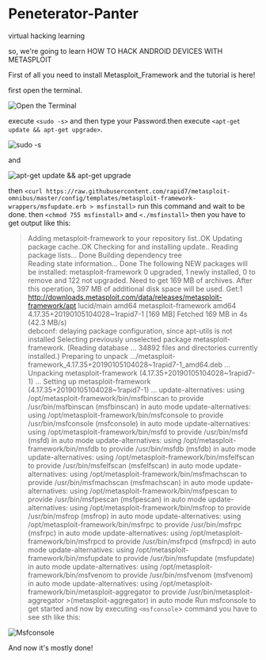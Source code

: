 # Peneterator-Panter
virtual hacking learning

so, we're going to learn HOW TO HACK ANDROID DEVICES WITH METASPLOIT

First of all you need to install Metasploit_Framework and the tutorial is here!

first open the terminal.

![Open the Terminal](https://cdn1.imggmi.com/uploads/2019/10/28/0cbf3216fe1180e733c894d30518b697-full.png)

execute `<sudo -s>` and then type your Password.then execute `<apt-get update && apt-get upgrade>`.

![sudo -s](https://cdn1.imggmi.com/uploads/2019/10/28/00d525c347919f1463d6de338f9a9f11-full.png)

and

![apt-get update && apt-get upgrade](https://cdn1.imggmi.com/uploads/2019/10/28/9fbe6ac6da88f4b617032b92d848a8fa-full.png)

then `<curl https://raw.githubusercontent.com/rapid7/metasploit-omnibus/master/config/templates/metasploit-framework-wrappers/msfupdate.erb > msfinstall>` run this command and wait to be done.
then `<chmod 755 msfinstall>` and `<./msfinstall>` then you have to get output like this:
> Adding metasploit-framework to your repository list..OK
> Updating package cache..OK
> Checking for and installing update..
> Reading package lists… Done
> Building dependency tree       
> Reading state information… Done
> The following NEW packages will be installed:
>   metasploit-framework
> 0 upgraded, 1 newly installed, 0 to remove and 122 not upgraded.
> Need to get 169 MB of archives.
> After this operation, 397 MB of additional disk space will be used.
> Get:1 http://downloads.metasploit.com/data/releases/metasploit-framework/apt lucid/main amd64 metasploit-framework amd64
4.17.35+20190105104028~1rapid7-1 [169 MB]
> Fetched 169 MB in 4s (42.3 MB/s)               
> debconf: delaying package configuration, since apt-utils is not installed
> Selecting previously unselected package metasploit-framework.
> (Reading database … 34892 files and directories currently installed.)
> Preparing to unpack …/metasploit-framework_4.17.35+20190105104028~1rapid7-1_amd64.deb …
> Unpacking metasploit-framework (4.17.35+20190105104028~1rapid7-1) …
> Setting up metasploit-framework (4.17.35+20190105104028~1rapid7-1) …
> update-alternatives: using /opt/metasploit-framework/bin/msfbinscan to provide /usr/bin/msfbinscan (msfbinscan) in auto mode
> update-alternatives: using /opt/metasploit-framework/bin/msfconsole to provide /usr/bin/msfconsole (msfconsole) in auto mode
> update-alternatives: using /opt/metasploit-framework/bin/msfd to provide /usr/bin/msfd (msfd) in auto mode
> update-alternatives: using /opt/metasploit-framework/bin/msfdb to provide /usr/bin/msfdb (msfdb) in auto mode
> update-alternatives: using /opt/metasploit-framework/bin/msfelfscan to provide /usr/bin/msfelfscan (msfelfscan) in auto mode
> update-alternatives: using /opt/metasploit-framework/bin/msfmachscan to provide /usr/bin/msfmachscan (msfmachscan) in auto mode
> update-alternatives: using /opt/metasploit-framework/bin/msfpescan to provide /usr/bin/msfpescan (msfpescan) in auto mode
> update-alternatives: using /opt/metasploit-framework/bin/msfrop to provide /usr/bin/msfrop (msfrop) in auto mode
> update-alternatives: using /opt/metasploit-framework/bin/msfrpc to provide /usr/bin/msfrpc (msfrpc) in auto mode
> update-alternatives: using /opt/metasploit-framework/bin/msfrpcd to provide /usr/bin/msfrpcd (msfrpcd) in auto mode
> update-alternatives: using /opt/metasploit-framework/bin/msfupdate to provide /usr/bin/msfupdate (msfupdate) in auto mode
> update-alternatives: using /opt/metasploit-framework/bin/msfvenom to provide /usr/bin/msfvenom (msfvenom) in auto mode
> update-alternatives: using /opt/metasploit-framework/bin/metasploit-aggregator to provide /usr/bin/metasploit-aggregator >(metasploit-aggregator) in auto mode
> Run msfconsole to get started
and now by executing `<msfconsole`> command you have to see sth like this:

![Msfconsole](https://cdn1.imggmi.com/uploads/2019/10/28/f65c76f156b3e0c9281ee8ce31fe5404-full.png)

And now it's mostly done!
